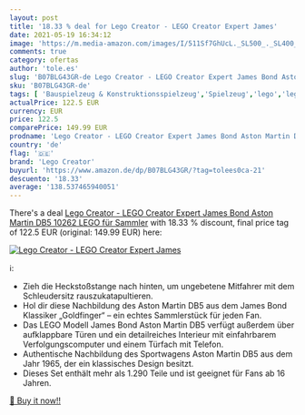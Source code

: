 ```yaml
---
layout: post
title: '18.33 % deal for Lego Creator - LEGO Creator Expert James'
date: 2021-05-19 16:34:12
image: 'https://m.media-amazon.com/images/I/511Sf7GhUcL._SL500_._SL400_.jpg'
comments: true
category: ofertas
author: 'tole.es'
slug: 'B07BLG43GR-de Lego Creator - LEGO Creator Expert James Bond Aston Martin...'
sku: 'B07BLG43GR-de'
tags: [ 'Bauspielzeug & Konstruktionsspielzeug','Spielzeug','lego','lego creator', ]
actualPrice: 122.5 EUR
currency: EUR
price: 122.5
comparePrice: 149.99 EUR
prodname: 'Lego Creator - LEGO Creator Expert James Bond Aston Martin DB5  10262  LEGO für Sammler'
country: 'de'
flag: '🇩🇪'
brand: 'Lego Creator'
buyurl: 'https://www.amazon.de/dp/B07BLG43GR/?tag=tolees0ca-21'
descuento: '18.33'
average: '138.537465940051'
---
```


There's a deal [Lego Creator - LEGO Creator Expert James Bond Aston Martin DB5  10262  LEGO für Sammler](https://www.amazon.de/dp/B07BLG43GR/?tag=tolees0ca-21)  with  18.33 % discount, final price tag of  122.5 EUR (original: 149.99 EUR) here:

[![Lego Creator - LEGO Creator Expert James](https://m.media-amazon.com/images/I/511Sf7GhUcL._SL500_._SL400_.jpg)](https://www.amazon.de/dp/B07BLG43GR/?tag=tolees0ca-21)

ℹ️:

- Zieh die Heckstoßstange nach hinten, um ungebetene Mitfahrer mit dem Schleudersitz rauszukatapultieren.
- Hol dir diese Nachbildung des Aston Martin DB5 aus dem James Bond Klassiker „Goldfinger“ – ein echtes Sammlerstück für jeden Fan.
- Das LEGO Modell James Bond Aston Martin DB5 verfügt außerdem über aufklappbare Türen und ein detailreiches Interieur mit einfahrbarem Verfolgungscomputer und einem Türfach mit Telefon.
- Authentische Nachbildung des Sportwagens Aston Martin DB5 aus dem Jahr 1965, der ein klassisches Design besitzt.
- Dieses Set enthält mehr als 1.290 Teile und ist geeignet für Fans ab 16 Jahren.

[🛒 Buy it now!!](https://www.amazon.de/dp/B07BLG43GR/?tag=tolees0ca-21)
